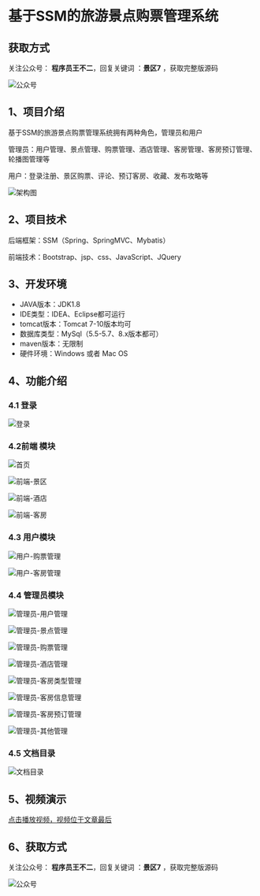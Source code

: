 # 基于SSM的旅游景点购票管理系统

## 获取方式

关注公众号： **程序员王不二**，回复关键词  ：**景区7** ，获取完整版源码

![公众号](https://project-images-1256969109.cos.ap-chongqing.myqcloud.com/Typora-Images/202205281253739.png)

## 1、项目介绍

基于SSM的旅游景点购票管理系统拥有两种角色，管理员和用户

管理员：用户管理、景点管理、购票管理、酒店管理、客房管理、客房预订管理、轮播图管理等

用户：登录注册、景区购票、评论、预订客房、收藏、发布攻略等

![架构图](https://project-images-1256969109.cos.ap-chongqing.myqcloud.com/Typora-Images/202211152210744.jpg)


## 2、项目技术

后端框架：SSM（Spring、SpringMVC、Mybatis）

前端技术：Bootstrap、jsp、css、JavaScript、JQuery

## 3、开发环境

- JAVA版本：JDK1.8
- IDE类型：IDEA、Eclipse都可运行
- tomcat版本：Tomcat 7-10版本均可
- 数据库类型：MySql（5.5-5.7、8.x版本都可） 
- maven版本：无限制
- 硬件环境：Windows 或者 Mac OS


## 4、功能介绍

### 4.1 登录

![登录](https://project-images-1256969109.cos.ap-chongqing.myqcloud.com/Typora-Images/202211152209032.jpg)

### 4.2前端 模块

![首页](https://project-images-1256969109.cos.ap-chongqing.myqcloud.com/Typora-Images/202211152209372.jpg)

![前端-景区](https://project-images-1256969109.cos.ap-chongqing.myqcloud.com/Typora-Images/202211152209680.jpg)

![前端-酒店](https://project-images-1256969109.cos.ap-chongqing.myqcloud.com/Typora-Images/202211152209921.jpg)

![前端-客房](https://project-images-1256969109.cos.ap-chongqing.myqcloud.com/Typora-Images/202211152209716.jpg)

### 4.3 用户模块

![用户-购票管理](https://project-images-1256969109.cos.ap-chongqing.myqcloud.com/Typora-Images/202211152209137.jpg)

![用户-客房管理](https://project-images-1256969109.cos.ap-chongqing.myqcloud.com/Typora-Images/202211152209090.jpg)

### 4.4 管理员模块

![管理员-用户管理](https://project-images-1256969109.cos.ap-chongqing.myqcloud.com/Typora-Images/202211152210541.jpg)

![管理员-景点管理](https://project-images-1256969109.cos.ap-chongqing.myqcloud.com/Typora-Images/202211152210770.jpg)

![管理员-购票管理](https://project-images-1256969109.cos.ap-chongqing.myqcloud.com/Typora-Images/202211152210963.jpg)

![管理员-酒店管理](https://project-images-1256969109.cos.ap-chongqing.myqcloud.com/Typora-Images/202211152210369.jpg)

![管理员-客房类型管理](https://project-images-1256969109.cos.ap-chongqing.myqcloud.com/Typora-Images/202211152210679.jpg)

![管理员-客房信息管理](https://project-images-1256969109.cos.ap-chongqing.myqcloud.com/Typora-Images/202211152210627.jpg)

![管理员-客房预订管理](https://project-images-1256969109.cos.ap-chongqing.myqcloud.com/Typora-Images/202211152210021.jpg)

![管理员-其他管理](https://project-images-1256969109.cos.ap-chongqing.myqcloud.com/Typora-Images/202211152210394.jpg)

### 4.5 文档目录

![文档目录](https://project-images-1256969109.cos.ap-chongqing.myqcloud.com/Typora-Images/202211152210123.jpg)

## 5、视频演示

[点击播放视频，视频位于文章最后](输入链接)

## 6、获取方式

关注公众号： **程序员王不二**，回复关键词  ：**景区7** ，获取完整版源码



![公众号](https://project-images-1256969109.cos.ap-chongqing.myqcloud.com/Typora-Images/202205281253739.png)

